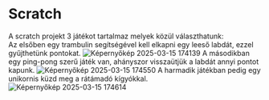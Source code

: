 # Scratch
A scratch projekt 3 játékot tartalmaz melyek közül választhatunk:  
Az elsőben egy trambulin segítségével kell elkapni egy leeső labdát, ezzel gyűjthetünk pontokat.
![Képernyőkép 2025-03-15 174139](https://github.com/user-attachments/assets/dcffef5c-8bf6-45cb-ac6f-16258b79821b)
A másodikban egy ping-pong szerű játék van, ahányszor visszaütjük a labdát annyi pontot kapunk.
![Képernyőkép 2025-03-15 174550](https://github.com/user-attachments/assets/2364996f-536b-455d-8b9c-66576d2c2698)
A harmadik játékban pedig egy unikornis küzd meg a rátámadó kígyókkal.
![Képernyőkép 2025-03-15 174614](https://github.com/user-attachments/assets/3bb92492-fdf5-4925-9498-14cea5ac5fce)
